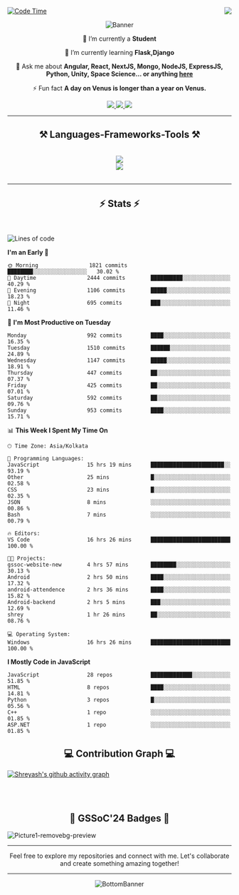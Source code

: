 <div>
 
<img align="right" src="https://visitor-badge.laobi.icu/badge?page_id=shreyash3087.shreyash3087" />

 [![Code Time](https://wakatime.com/badge/user/cd5f70df-e644-46f4-a03b-e1ce78615131.svg)](https://wakatime.com/@cd5f70df-e644-46f4-a03b-e1ce78615131)
 
</div>


<div align="center">
 
![Banner](https://github.com/user-attachments/assets/fe33d289-b057-4d85-ad76-3103802aa9e1)

</div>


<div align="center">
 
 🔭 I’m currently a **Student** 
 
 🌱 I’m currently learning **Flask,Django**

💬 Ask me about **Angular, React, NextJS, Mongo, NodeJS, ExpressJS, Python, Unity, Space Science... or anything [here](https://github.com/shreyash3087/shreyash3087/issues)**

⚡ Fun fact **A day on Venus is longer than a year on Venus.**

</div>
 
<div align="center"> 
  <a href="mailto:shreyash3087@gmail.com">
    <img src="https://img.shields.io/badge/Gmail-333333?style=for-the-badge&logo=gmail&logoColor=red" />
  </a>
  <a href="https://www.linkedin.com/in/shreyash-srivastava-1a1161280" target="_blank">
    <img src="https://img.shields.io/badge/LinkedIn-0077B5?style=for-the-badge&logo=linkedin&logoColor=white" target="_blank" />
  </a>
  <a href="https://github.com/shreyash3087" target="_blank">
     <img src="https://img.shields.io/badge/Github-FF5722?style=for-the-badge&logo=github&logoColor=white" target="_blank" />
  </a>
</div>
<hr/>
 
<h2 align="center">⚒️ Languages-Frameworks-Tools ⚒️</h2>
<br/>
<div align="center">
    <img src="https://skillicons.dev/icons?i=react,bootstrap,html,css,vscode,github,figma,cpp,vercel,netlify" /><br>
    <img src="https://skillicons.dev/icons?i=tailwind,git,nodejs,python,javascript,typescript,express,firebase,mongodb,nextjs,unity,azure,blender" /><br>
</div>

<br/>
<hr/>

<h2 align="center">⚡ Stats ⚡</h2>

<br>
<div>
 
 
<!--START_SECTION:waka-->
![Lines of code](https://img.shields.io/badge/From%20Hello%20World%20I%27ve%20Written-4.5%20million%20lines%20of%20code-blue)

**I'm an Early 🐤** 

```text
🌞 Morning                1821 commits        ████████░░░░░░░░░░░░░░░░░   30.02 % 
🌆 Daytime                2444 commits        ██████████░░░░░░░░░░░░░░░   40.29 % 
🌃 Evening                1106 commits        █████░░░░░░░░░░░░░░░░░░░░   18.23 % 
🌙 Night                  695 commits         ███░░░░░░░░░░░░░░░░░░░░░░   11.46 % 
```
📅 **I'm Most Productive on Tuesday** 

```text
Monday                   992 commits         ████░░░░░░░░░░░░░░░░░░░░░   16.35 % 
Tuesday                  1510 commits        ██████░░░░░░░░░░░░░░░░░░░   24.89 % 
Wednesday                1147 commits        █████░░░░░░░░░░░░░░░░░░░░   18.91 % 
Thursday                 447 commits         ██░░░░░░░░░░░░░░░░░░░░░░░   07.37 % 
Friday                   425 commits         ██░░░░░░░░░░░░░░░░░░░░░░░   07.01 % 
Saturday                 592 commits         ██░░░░░░░░░░░░░░░░░░░░░░░   09.76 % 
Sunday                   953 commits         ████░░░░░░░░░░░░░░░░░░░░░   15.71 % 
```


📊 **This Week I Spent My Time On** 

```text
🕑︎ Time Zone: Asia/Kolkata

💬 Programming Languages: 
JavaScript               15 hrs 19 mins      ███████████████████████░░   93.19 % 
Other                    25 mins             █░░░░░░░░░░░░░░░░░░░░░░░░   02.58 % 
CSS                      23 mins             █░░░░░░░░░░░░░░░░░░░░░░░░   02.35 % 
JSON                     8 mins              ░░░░░░░░░░░░░░░░░░░░░░░░░   00.86 % 
Bash                     7 mins              ░░░░░░░░░░░░░░░░░░░░░░░░░   00.79 % 

🔥 Editors: 
VS Code                  16 hrs 26 mins      █████████████████████████   100.00 % 

🐱‍💻 Projects: 
gssoc-website-new        4 hrs 57 mins       ████████░░░░░░░░░░░░░░░░░   30.13 % 
Android                  2 hrs 50 mins       ████░░░░░░░░░░░░░░░░░░░░░   17.32 % 
android-attendence       2 hrs 36 mins       ████░░░░░░░░░░░░░░░░░░░░░   15.82 % 
Android-backend          2 hrs 5 mins        ███░░░░░░░░░░░░░░░░░░░░░░   12.69 % 
shrey                    1 hr 26 mins        ██░░░░░░░░░░░░░░░░░░░░░░░   08.76 % 

💻 Operating System: 
Windows                  16 hrs 26 mins      █████████████████████████   100.00 % 
```

**I Mostly Code in JavaScript** 

```text
JavaScript               28 repos            █████████████░░░░░░░░░░░░   51.85 % 
HTML                     8 repos             ████░░░░░░░░░░░░░░░░░░░░░   14.81 % 
Python                   3 repos             █░░░░░░░░░░░░░░░░░░░░░░░░   05.56 % 
C++                      1 repo              ░░░░░░░░░░░░░░░░░░░░░░░░░   01.85 % 
ASP.NET                  1 repo              ░░░░░░░░░░░░░░░░░░░░░░░░░   01.85 % 
```




<!--END_SECTION:waka-->

</div>

<div>
  <div align="center" ><h2 align="center">💻 Contribution Graph 💻</h2></div>
 
  [![Shreyash's github activity graph](https://github-readme-activity-graph.vercel.app/graph?username=shreyash3087&hide_border=true&theme=github)](https://github.com/ashutosh00710/github-readme-activity-graph)
 
</div>

<br/><br/>

<h2 align="center">🔰 GSSoC'24 Badges 🔰</h2>

![Picture1-removebg-preview](https://github.com/user-attachments/assets/4ece96a5-043a-44df-b51b-40738d3603ff)

<div align="center"> 
  <hr/>
  Feel free to explore my repositories and connect with me. Let's collaborate and create something amazing together!
  <hr/>
</div>

<div align="center">
 
![BottomBanner](https://github.com/user-attachments/assets/7afe064f-9b9f-401d-bec1-35c8625bb3dc)

</div>

